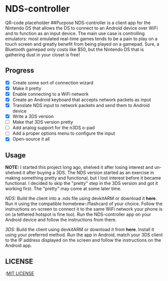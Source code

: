 NDS-controller
===============
QR-code placeholder
##Purpose
NDS-controller is a client app for the Nintendo DS that allows the DS to 
connect to an Android device over WiFi and to function as an input device. 
The main use case is controlling emulators: most emulated real-time games 
tends to be a pain to play on a touch screen and greatly benefit from being 
played on a gamepad. Sure, a Bluetooth gamepad only costs like $50, but the 
Nintendo DS that is gathering dust in your closet is free!

## Progress
- [x] Create some sort of connection wizard
- [x] Make it pretty
- [x] Enable connecting to a WiFi network
- [x] Create an Android keyboard that accepts network packets as input
- [x] Translate NDS input to network packets and send them to Android device
- [x] Write a 3DS version
- [ ] Make that 3DS version pretty
- [ ] Add analog support for the n3DS o-pad
- [ ] Add a proper options menu to configure the input
- [x] Open-source it all

## Usage 
**NOTE:** I started this project long ago, shelved it after losing interest 
and un-shelved it after buying a 3DS. The NDS version started as an exercise 
in making something pretty and functional, but I lost interest before it became 
functional. I decided to skip the "pretty" step in the 3DS version and got it
working first. The "pretty" may come at some later time.

*NDS:*
Build the client into a .nds file using devkitARM or download it __here__.
Run it using the compatible homebrew-/flashcard of your choice. Follow the 
instructions on-screen to connect it to the same WiFi network your phone is 
on (a tethered hotspot is fine too). Run the NDS-controller app on your 
Android device and follow the instructions from there.

*3DS:*
Build the client using devkitARM or download it from __here__. Install it 
using your preferred method. Run the app in Android, match your 3DS client 
to the IP address displayed on the screen and follow the instructions on the 
Android app.


## LICENSE
:[MIT LICENSE](LICENSE)
